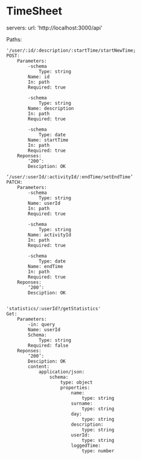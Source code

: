 # TimeSheet

servers:
url: 'http://localhost:3000/api'

Paths:

    '/user/:id/:description/:startTime/startNewTime;
    POST:
    	Parameters:
    		-schema
    			Type: string
    		Name: id
    		In: path
    		Required: true

    		-schema
    			Type: string
    		Name: description
    		In: path
    		Required: true

    		-schema
    			Type: date
    		Name: startTime
    		In: path
    		Required: true
    	Reponses:
    		‘200’:
    		Desciption: OK

    ‘/user/:userId/:activityId/:endTime/setEndTime’
    PATCH:
    	Parameters:
    		-schema
    			Type: string
    		Name: userId
    		In: path
    		Required: true

    		-schema
    			Type: string
    		Name: activityId
    		In: path
    		Required: true

    		-schema
    			Type: date
    		Name: endTime
    		In: path
    		Required: true
    	Reponses:
    		‘200’:
    		Desciption: OK


    'statistics/:userId?/getStatistics'
    Get:
    	Parameters:
    		-in: query
    		Name: userId
    		Schema:
    			Type: string
    		Required: false
    	Reponses:
    		‘200’:
    		Desciption: OK
    		content:
    			application/json:
    				schema:
    					type: object
    					properties:
    						name:
    							type: string
    						surname:
    							type: string
    						day:
    							type: string
    						description:
    							type: string
    						userId:
    							type: string
    						loggedTime:
    							type: number
